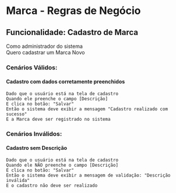 # Marca - Regras de Negócio

## Funcionalidade: Cadastro de Marca
  Como administrador do sistema   
  Quero cadastrar um Marca Novo

### Cenários Válidos: 

#### Cadastro com dados corretamente preenchidos
    Dado que o usuário está na tela de cadastro
    Quando ele preenche o campo [Descrição] 
    E clica no botão: "Salvar"
    Então o sistema deve exibir a mensagem "Cadastro realizado com sucesso"
    E a Marca deve ser registrado no sistema

### Cenários Inválidos: 

#### Cadastro sem Descrição
    Dado que o usuário está na tela de cadastro
    Quando ele NÃO preenche o campo [Descrição]
    E clica no botão: "Salvar"
    Então o sistema deve exibir a mensagem de validação: "Descrição inválida"
    E o cadastro não deve ser realizado

